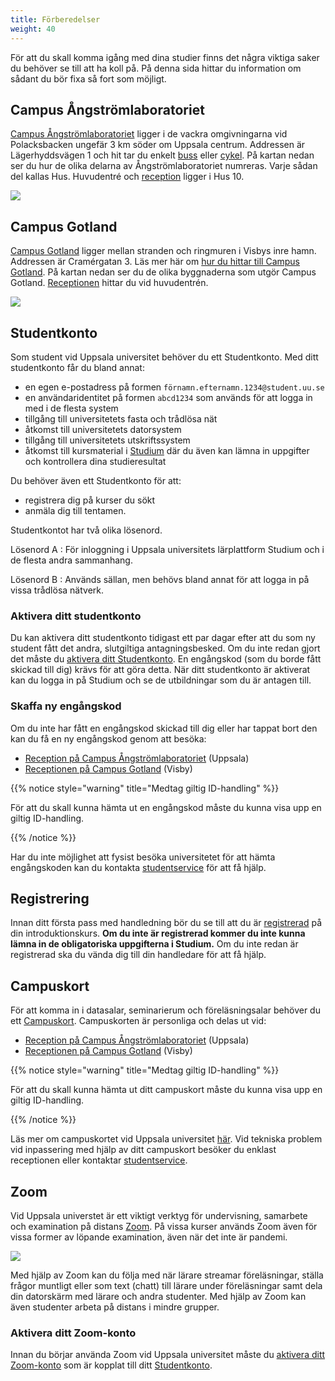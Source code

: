 ```yaml
---
title: Förberedelser
weight: 40
---
```


För att du skall komma igång med dina studier finns det några viktiga saker du
behöver se till att ha koll på. På denna sida hittar du information om sådant du
bör fixa så fort som möjligt. 

## Campus Ångströmlaboratoriet

[Campus Ångströmlaboratoriet][ångström] ligger i de vackra omgivningarna vid
Polacksbacken ungefär 3 km söder om Uppsala centrum. Addressen är
Lägerhyddsvägen 1 och hit tar du enkelt [buss][ul-polacksbacken] eller
[cykel][ångström-cykel]. På kartan nedan ser du hur de olika delarna av
Ångströmlaboratoriet numreras. Varje sådan del kallas Hus. Huvudentré och
[reception][ångström-reception] ligger i Hus 10.

<img src="/images/preparation/map-of-campus-angstrom.jpg" />

[ångström]: https://angstrom.uu.se/
[ångström-cykel]: https://www.google.com/maps/dir/Uppsala+Centralstation,+Uppsala/%C3%85ngstr%C3%B6mlaboratoriet,+L%C3%A4gerhyddsv%C3%A4gen+1,+752+37+Uppsala/@59.8491751,17.6342691,14z/data=!3m1!4b1!4m14!4m13!1m5!1m1!1s0x465fcbf9a0d697b1:0x1901cc46b512aff6!2m2!1d17.6465417!2d59.8581984!1m5!1m1!1s0x465fcbe00456a9c1:0x30900a218076ca4e!2m2!1d17.6470745!2d59.8392565!3e1

[ul-polacksbacken]: https://www.ul.se/#/700600/0/Uppsala%20Centralstation%20(Uppsala)/700572/0/Polacksbacken%20(Uppsala)/
[ångström-reception]: https://use.mazemap.com/#v=1&config=uu&zlevel=1&center=17.647133,59.839570&zoom=18&campusid=49&sharepoitype=poi&sharepoi=1000824432

## Campus Gotland

[Campus Gotland][campus-gotland] ligger mellan stranden och ringmuren i Visbys
inre hamn. Addressen är Cramérgatan 3. Läs mer här om [hur du hittar till Campus
Gotland][campus-gotland-hitta-hit]. På kartan nedan ser du de olika byggnaderna som utgör Campus Gotland. [Receptionen][campus-gotland-reception]
hittar du vid huvudentrén.


<img src="/images/preparation/map-of-campus-gotland.jpg" />


[campus-gotland]: https://www.campusgotland.uu.se/
[campus-gotland-reception]: https://www.campusgotland.uu.se/student/reception/

[campus-gotland-hitta-hit]: https://www.campusgotland.uu.se/om/hittahit/

## Studentkonto

Som student vid Uppsala universitet behöver du ett Studentkonto. Med ditt
studentkonto får du bland annat:

- en egen e-postadress på formen `förnamn.efternamn.1234@student.uu.se`
- en användaridentitet på formen `abcd1234` som används för att logga in med i de
  flesta system
- tillgång till universitetets fasta och trådlösa nät
- åtkomst till universitetets datorsystem 
- tillgång till universitetets utskriftssystem
- åtkomst till kursmaterial i [Studium][studium] där du även kan lämna in uppgifter och kontrollera dina studieresultat

Du behöver även ett Studentkonto för att:

- registrera dig på kurser du sökt
- anmäla dig till tentamen. 

[studium]: https://login.studium.uu.se/

Studentkontot har två olika lösenord.

Lösenord A
: För inloggning i Uppsala universitets lärplattform
  Studium och i de flesta andra sammanhang.

Lösenord B
: Används sällan, men behövs bland annat för att logga in på vissa trådlösa nätverk.


### Aktivera ditt studentkonto

<!-- https://www.uu.se/student/valkommen/registrering/ --> 

Du kan aktivera ditt studentkonto tidigast ett par dagar efter att du som ny
student fått det andra, slutgiltiga antagningsbesked. 
Om du inte redan gjort det måste du [aktivera ditt
Studentkonto](https://konto.weblogin.uu.se/index.html). En engångskod (som du
borde fått skickad till dig) krävs för att göra detta.
När ditt studentkonto är
aktiverat kan du logga in på Studium och se de utbildningar som du är
antagen till.


### Skaffa ny engångskod

Om du inte har fått en engångskod skickad till dig eller har tappat bort den kan
du få en ny engångskod genom att besöka:

- [Reception på Campus Ångströmlaboratoriet][ångström-reception] (Uppsala)
- [Receptionen på Campus Gotland][campus-gotland-reception] (Visby)

{{% notice style="warning" title="Medtag giltig ID-handling" %}}

För att du skall kunna hämta ut en engångskod måste du kunna visa upp en giltig ID-handling.

{{% /notice %}}



Har du inte möjlighet att fysist besöka universitetet för att hämta engångskoden kan du 
kontakta [studentservice][studentservice] för att få hjälp.

[studentservice]: https://www2.uu.se/student/kontakt


## Registrering

Innan ditt första pass med handledning bör du se till att du är [registrerad][register] på
din introduktionskurs. **Om du inte är registrerad kommer du inte kunna lämna in de
obligatoriska uppgifterna i Studium.** Om du inte redan är registrerad
ska du vända dig till din handledare för att få hjälp.

[register]: https://www2.uu.se/student/antagning-och-registrering/registrera-dig

## Campuskort

För att komma in i datasalar, seminarierum och föreläsningsalar behöver du ett
[Campuskort][campuskort]. Campuskorten är personliga och delas ut vid: 

- [Reception på Campus Ångströmlaboratoriet][ångström-reception] (Uppsala)
- [Receptionen på Campus Gotland][campus-gotland-reception] (Visby)

[campuskort]:https://www2.uu.se/student/regler-och-rattigheter/campuskort

{{% notice style="warning" title="Medtag giltig ID-handling" %}}

För att du skall kunna hämta ut ditt campuskort måste du kunna visa upp en
giltig ID-handling.

{{% /notice %}}

Läs mer om campuskortet vid Uppsala universitet [här][campuskort]. Vid tekniska
problem vid inpassering med hjälp av ditt campuskort besöker du enklast
receptionen eller kontaktar [studentservice][studentservice].
 
## Zoom 
    
Vid Uppsala universtet är ett viktigt verktyg för undervisning, samarbete och examination på distans
[Zoom][zoom]. På vissa kurser används Zoom även för vissa former av löpande
examination, även när det inte är pandemi.

![](/images/preparation/zoom-screenshot.png)


Med hjälp av Zoom kan du följa med när lärare streamar
föreläsningar, ställa frågor muntligt eller som text (chatt) till lärare under
föreläsningar samt dela din datorskärm med lärare
och andra studenter. Med hjälp av Zoom kan även studenter arbeta på distans i
mindre grupper. 


### Aktivera ditt Zoom-konto

Innan du börjar använda Zoom vid Uppsala universitet måste du [aktivera ditt
Zoom-konto][activate-zoom] som är kopplat till ditt [Studentkonto](#studentkonto). 


[zoom]: https://zoom.us/
[activate-zoom]: https://www.uu.se/student/it-for-studenter/zoom-for-studenter/


<!-- 
### Handledning i Zoom

Till följd av rådande situation gällande Covid-19 kommer
[handledning](../tutoring) av uppgifter inom ramen för Inroduktion till datorer
att ske på distans via Zoom på schemalagda
tillfällen. 

-->
